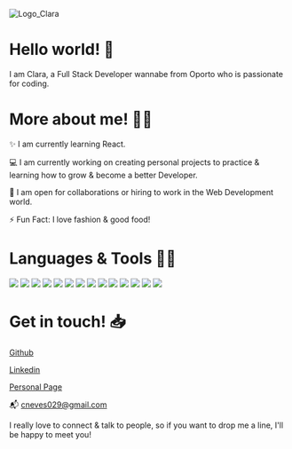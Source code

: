 ![Logo_Clara](https://user-images.githubusercontent.com/68746923/98958113-d988a600-24f9-11eb-8ba8-f3fa489bc384.png)

# Hello world! 👋

I am Clara, a Full Stack Developer wannabe from Oporto who is passionate for coding.

# More about me! :blonde_woman: 

✨ I am currently learning React.

💻 I am currently working on creating personal projects to practice & learning how to grow & become a better Developer.

🤝 I am open for collaborations or hiring to work in the Web Development world.

⚡️ Fun Fact: I love fashion & good food!

# Languages & Tools :woman_technologist:

![](https://img.shields.io/badge/CODE-HTML5-informational?style=flat&logo=<LOGO_NAME>&logoColor=white&color=2bbc8a)
![](https://img.shields.io/badge/CODE-CSS3-informational?style=flat&logo=<LOGO_NAME>&logoColor=white&color=2bbc8a)
![](https://img.shields.io/badge/CODE-BOOTSTRAP-informational?style=flat&logo=<LOGO_NAME>&logoColor=white&color=2bbc8a)
![](https://img.shields.io/badge/CODE-JAVASCRIPT-informational?style=flat&logo=<LOGO_NAME>&logoColor=white&color=2bbc8a)
![](https://img.shields.io/badge/CODE-JAVA-informational?style=flat&logo=<LOGO_NAME>&logoColor=white&color=2bbc8a)
![](https://img.shields.io/badge/CODE-PHP-informational?style=flat&logo=<LOGO_NAME>&logoColor=white&color=2bbc8a)
![](https://img.shields.io/badge/CODE-MYSQL-informational?style=flat&logo=<LOGO_NAME>&logoColor=white&color=2bbc8a)
![](https://img.shields.io/badge/WordPress-Joomla-informational?style=flat&logo=<LOGO_NAME>&logoColor=white&color=2bbc8a)
![](https://img.shields.io/badge/EDITORES-VSCode-informational?style=flat&logo=<LOGO_NAME>&logoColor=white&color=2bbc8a)
![](https://img.shields.io/badge/EDITORES-Eclipse-informational?style=flat&logo=<LOGO_NAME>&logoColor=white&color=2bbc8a)
![](https://img.shields.io/badge/EDITORES-NetBeans-informational?style=flat&logo=<LOGO_NAME>&logoColor=white&color=2bbc8a)
![](https://img.shields.io/badge/MANAGEMENT-Airtable-informational?style=flat&logo=<LOGO_NAME>&logoColor=white&color=2bbc8a)
![](https://img.shields.io/badge/MANAGEMENT-Trello-informational?style=flat&logo=<LOGO_NAME>&logoColor=white&color=2bbc8a)
![](https://img.shields.io/badge/MANAGEMENT-Gantt-informational?style=flat&logo=<LOGO_NAME>&logoColor=white&color=2bbc8a)

# Get in touch! 📥

[Github](https://github.com/Clara-Sousa-Neves)

[Linkedin](https://www.linkedin.com/in/clarasousaneves-webdeveloper/)

[Personal Page](https://clara-sousa-neves.github.io/clarasousaneves.github.io/)

📬 cneves029@gmail.com

I really love to connect & talk to people, so if you want to drop me a line, I'll be happy to meet you! 
